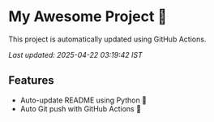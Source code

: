 # My Awesome Project 🚀

This project is automatically updated using GitHub Actions.

_Last updated: 2025-04-22 03:19:42 IST_

## Features
- Auto-update README using Python 🐍
- Auto Git push with GitHub Actions 🤖
